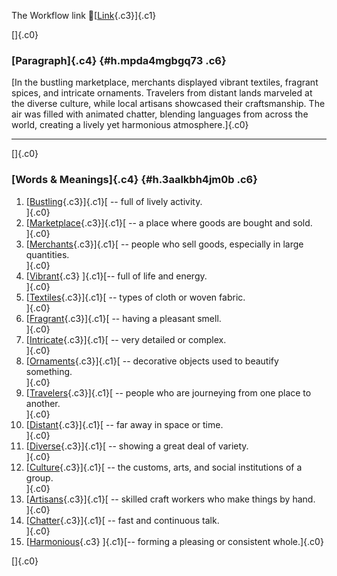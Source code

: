 The Workflow link
👏[[Link](https://www.google.com/url?q=http://www.google.com&sa=D&source=editors&ust=1757307086179712&usg=AOvVaw0kzvjmE0nsT4WuXj9DVYnK){.c3}]{.c1}

[]{.c0}

### [Paragraph]{.c4} {#h.mpda4mgbgq73 .c6}

[In the bustling marketplace, merchants displayed vibrant textiles,
fragrant spices, and intricate ornaments. Travelers from distant lands
marveled at the diverse culture, while local artisans showcased their
craftsmanship. The air was filled with animated chatter, blending
languages from across the world, creating a lively yet harmonious
atmosphere.]{.c0}

------------------------------------------------------------------------

[]{.c0}

### [Words & Meanings]{.c4} {#h.3aalkbh4jm0b .c6}

1.  [[Bustling](https://www.google.com/url?q=http://www.google.com&sa=D&source=editors&ust=1757307086183219&usg=AOvVaw3uTPQGn_Fi2S0Pjiq4Gy9I){.c3}]{.c1}[ --
    full of lively activity.\
    ]{.c0}
2.  [[Marketplace](https://www.google.com/url?q=http://www.google.com&sa=D&source=editors&ust=1757307086184222&usg=AOvVaw1aVu1i_JDJ-Qqpis1cvXUk){.c3}]{.c1}[ --
    a place where goods are bought and sold.\
    ]{.c0}
3.  [[Merchants](https://www.google.com/url?q=http://www.google.com&sa=D&source=editors&ust=1757307086184938&usg=AOvVaw3tP7QLT5sonkudQCSkuiug){.c3}]{.c1}[ --
    people who sell goods, especially in large quantities.\
    ]{.c0}
4.  [[Vibrant](https://www.google.com/url?q=http://www.google.com&sa=D&source=editors&ust=1757307086185587&usg=AOvVaw2tqJwnG4-pf5GftFr4Y8__){.c3}
    ]{.c1}[-- full of life and energy.\
    ]{.c0}
5.  [[Textiles](https://www.google.com/url?q=http://www.google.com&sa=D&source=editors&ust=1757307086186202&usg=AOvVaw2xZcWgDTDv3Gwe74ykYFHE){.c3}]{.c1}[ --
    types of cloth or woven fabric.\
    ]{.c0}
6.  [[Fragrant](https://www.google.com/url?q=http://www.google.com&sa=D&source=editors&ust=1757307086186838&usg=AOvVaw0e5s9kORBTr5SzVt1ax7sQ){.c3}]{.c1}[ --
    having a pleasant smell.\
    ]{.c0}
7.  [[Intricate](https://www.google.com/url?q=http://www.google.com&sa=D&source=editors&ust=1757307086187494&usg=AOvVaw36ehj_FtF0dgDm8WNB9sXI){.c3}]{.c1}[ --
    very detailed or complex.\
    ]{.c0}
8.  [[Ornaments](https://www.google.com/url?q=http://www.google.com&sa=D&source=editors&ust=1757307086188122&usg=AOvVaw3bLU9ZIZ_KGOrvM1340Vot){.c3}]{.c1}[ --
    decorative objects used to beautify something.\
    ]{.c0}
9.  [[Travelers](https://www.google.com/url?q=http://www.google.com&sa=D&source=editors&ust=1757307086188898&usg=AOvVaw1p66JPTOLoYL1QXDCA3lhP){.c3}]{.c1}[ --
    people who are journeying from one place to another.\
    ]{.c0}
10. [[Distant](https://www.google.com/url?q=http://www.google.com&sa=D&source=editors&ust=1757307086189650&usg=AOvVaw1RsLGi6HjhZec9DfmSvraC){.c3}]{.c1}[ --
    far away in space or time.\
    ]{.c0}
11. [[Diverse](https://www.google.com/url?q=http://www.google.com&sa=D&source=editors&ust=1757307086190271&usg=AOvVaw0UVyss4txog6uMmjnXZXVw){.c3}]{.c1}[ --
    showing a great deal of variety.\
    ]{.c0}
12. [[Culture](https://www.google.com/url?q=http://www.google.com&sa=D&source=editors&ust=1757307086190930&usg=AOvVaw3bc_vEVcFA1FPPBYpG89cn){.c3}]{.c1}[ --
    the customs, arts, and social institutions of a group.\
    ]{.c0}
13. [[Artisans](https://www.google.com/url?q=http://www.google.com&sa=D&source=editors&ust=1757307086191572&usg=AOvVaw1p-icLOv93qUtf5_OY6Cxx){.c3}]{.c1}[ --
    skilled craft workers who make things by hand.\
    ]{.c0}
14. [[Chatter](https://www.google.com/url?q=http://www.google.com&sa=D&source=editors&ust=1757307086192254&usg=AOvVaw24PwqDHmGjX8x19ekhv7k6){.c3}]{.c1}[ --
    fast and continuous talk.\
    ]{.c0}
15. [[Harmonious](https://www.google.com/url?q=http://www.google.com&sa=D&source=editors&ust=1757307086192895&usg=AOvVaw1-vJ3M_NdF2pIsTBYcTHlO){.c3}
    ]{.c1}[-- forming a pleasing or consistent whole.]{.c0}

[]{.c0}
